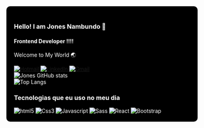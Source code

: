 <div style="background-color: black; padding: 20px; border-radius: 10px; color: white;">
  <h3 style="color: white;">Hello! I am Jones Nambundo 🙌</h3>
  <h4 style="color: white;">Frontend Developer !!!!</h4>
  <p style="color: white;">Welcome to My World 🌏</p>
  <div>
    <a href="mailto:jonesnambundo@hotmail.com" target="_blank">
      <img src="https://img.shields.io/badge/Hotmail-0078D4?style=for-the-badge&logo=windows&logoColor=white" alt="Hotmail">
    </a>
    <a href="https://www.linkedin.com/in/jones-nambundo-336085a2/" target="_blank">
      <img src="https://img.shields.io/badge/LinkedIn-0077B5?style=for-the-badge&logo=linkedin&logoColor=white" alt="LinkedIn">
    </a>
    <a href="mailto:ghustlerecords@gmail.com" target="_blank">
      <img src="https://img.shields.io/badge/Gmail-D14836?style=for-the-badge&logo=gmail&logoColor=white" alt="Gmail">
    </a>
  </div>

  <div>
    <img src="https://github-readme-stats.vercel.app/api?username=jonesnambundo&show_icons=true&theme=dracula" alt="Jones GitHub stats">
  </div>

  <div>
    <img src="https://github-readme-stats.vercel.app/api/top-langs/?username=jonesnambundo" alt="Top Langs">
  </div>

  <h3 style="color: white;">Tecnologias que eu uso no meu dia</h3>
  <div>
    <img alt="html5" src="https://img.shields.io/badge/HTML5-E34F26?style=for-the-badge&logo=html5&logoColor=white" />
    <img alt="Css3" src="https://img.shields.io/badge/CSS3-1572B6?style=for-the-badge&logo=css3&logoColor=white" />
    <img alt="Javascript" src="https://img.shields.io/badge/JavaScript-F7DF1E?style=for-the-badge&logo=javascript&logoColor=black" />
    <img alt="Sass" src="https://img.shields.io/badge/Sass-CC6699?style=for-the-badge&logo=sass&logoColor=white" />
    <img alt="React" src="https://img.shields.io/badge/React-20232A?style=for-the-badge&logo=react&logoColor=61DAFB" />
    <img alt="Bootstrap" src="https://img.shields.io/badge/Bootstrap-563D7C?style=for-the-badge&logo=bootstrap&logoColor=white" />
  </div>
</div>
